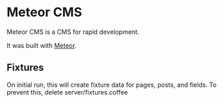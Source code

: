 # Meteor CMS

Meteor CMS is a CMS for rapid development.

It was built with [Meteor](http://meteor.com).


## Fixtures

On initial run, this will create fixture data for pages, posts, and fields.  To prevent this, delete server/fixtures.coffee